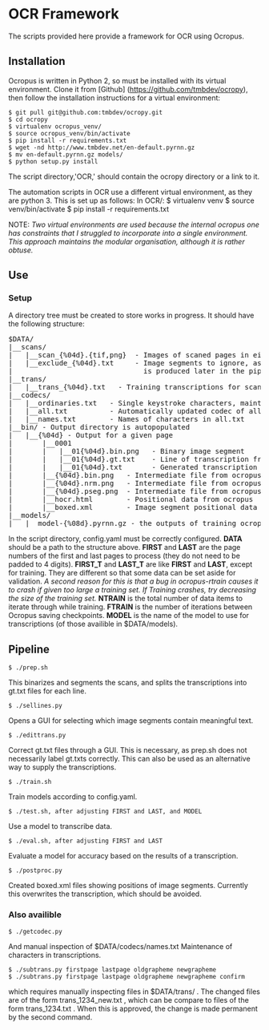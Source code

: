 # OCR Framework
The scripts provided here provide a framework for OCR using Ocropus.

## Installation
Ocropus is written in Python 2, so must be installed with its virtual environment. 
Clone it from [Github] (https://github.com/tmbdev/ocropy), then follow the installation 
instructions for a virtual environment:

    $ git pull git@github.com:tmbdev/ocropy.git
    $ cd ocropy
    $ virtualenv ocropus_venv/
    $ source ocropus_venv/bin/activate
    $ pip install -r requirements.txt
    $ wget -nd http://www.tmbdev.net/en-default.pyrnn.gz
    $ mv en-default.pyrnn.gz models/
    $ python setup.py install

The script directory,'OCR,' should contain the ocropy directory or a link to it.

The automation scripts in OCR use a different virtual environment, as they are python
3. This is set up as follows:
In OCR/:
    $ virtualenv venv
    $ source venv/bin/activate 
    $ pip install -r requirements.txt

NOTE:
*Two virtual environments are used because the internal ocropus one has constraints
that I struggled to incorporate into a single environment. This approach maintains
the modular organisation, although it is rather obtuse.*

## Use
### Setup 
A directory tree must be created to store works in progress. It should have the 
following structure:
<pre>
$DATA/
|__scans/
|   |__scan_{%04d}.{tif,png}  - Images of scaned pages in either format.
|   |__exclude_{%04d}.txt     - Image segments to ignore, as lines of form 01{%04d}.bin.png. This
|                               is produced later in the pipeline, but store here for reruns.
|__trans/
|   |__trans_{%04d}.txt   - Training transcriptions for scans in the directory above.
|__codecs/
|   |__ordinaries.txt   - Single keystroke characters, maintained manually
|   |__all.txt          - Automatically updated codec of all characters in transcription
|   |__names.txt        - Names of characters in all.txt
|__bin/ - Output directory is autopopulated
|   |__{%04d} - Output for a given page
|       |__0001
|       |   |__01{%04d}.bin.png   - Binary image segment
|       |   |__01{%04d}.gt.txt    - Line of transcription from truth data
|       |   |__01{%04d}.txt       - Generated transcription line
|       |__{%04d}.bin.png   - Intermediate file from ocropus
|       |__{%04d}.nrm.png   - Intermediate file from ocropus
|       |__{%04d}.pseg.png  - Intermediate file from ocropus
|       |__hocr.html        - Positional data from ocropus
|       |__boxed.xml        - Image segment positional data
|__models/
|   |__model-{%08d}.pyrnn.gz - the outputs of training ocropus
</pre>

In the script directory, config.yaml must be correctly configured. **DATA** should be a path to the structure above. **FIRST** and **LAST** are the page numbers of the first and last pages to process (they do not need to be padded to 4 digits). **FIRST_T** and **LAST_T** are like **FIRST** and **LAST**, except for training. They are different so that some data can be set aside for validation. *A second reason for this is that a bug in ocropus-rtrain causes it to crash if given too large a training set. If Training crashes, try decreasing the size of the training set.* **NTRAIN** is the total number of data items to iterate through while training. **FTRAIN** is the number of iterations between Ocropus saving checkpoints. **MODEL** is the name of the model to use for transcriptions (of those availible in $DATA/models).

## Pipeline
    $ ./prep.sh
This binarizes and segments the scans, and splits the transcriptions into gt.txt files for each line.

    $ ./sellines.py
Opens a GUI for selecting which image segments contain meaningful text. 

    $ ./edittrans.py
Correct gt.txt files through a GUI. This is necessary, as prep.sh does not necessarily label gt.txts correctly. This can also be used as an alternative way to supply the transcriptions.

    $ ./train.sh
Train models according to config.yaml.

    $ ./test.sh, after adjusting FIRST and LAST, and MODEL
Use a model to transcribe data.

    $ ./eval.sh, after adjusting FIRST and LAST
Evaluate a model for accuracy based on the results of a transcription.

    $ ./postproc.py
Created boxed.xml files showing positions of image segments. Currently this overwrites the transcription, which should be avoided.

### Also availible

    $ ./getcodec.py
And manual inspection of $DATA/codecs/names.txt
Maintenance of characters in transcriptions.

    $ ./subtrans.py firstpage lastpage oldgrapheme newgrapheme
    $ ./subtrans.py firstpage lastpage oldgrapheme newgrapheme confirm

which requires manually inspecting files in $DATA/trans/ .
The changed files are of the form trans_1234_new.txt , which can
be compare to files of the form trans_1234.txt . When this is approved,
the change is made permanent by the second command.



